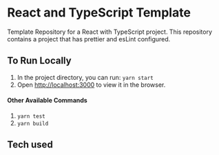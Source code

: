 # React and TypeScript Template

Template Repository for a React with TypeScript project. This repository contains a project that has prettier and esLint configured.

## To Run Locally

1. In the project directory, you can run: `yarn start`
1. Open [http://localhost:3000](http://localhost:3000) to view it in the browser.

#### Other Available Commands

1. `yarn test`
1. `yarn build`

## Tech used
